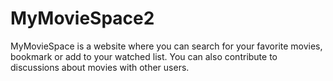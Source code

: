# MyMovieSpace2
MyMovieSpace is a website where you can search for your favorite movies, bookmark or add to your watched list. You can also contribute to discussions about movies with other users.

